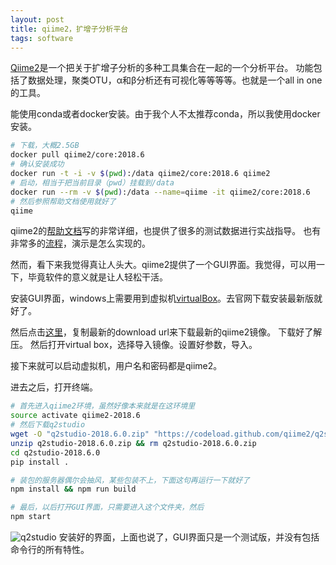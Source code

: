 ```yaml
---
layout: post
title: qiime2，扩增子分析平台
tags: software
---
```


[Qiime2](https://qiime2.org/)是一个把关于扩增子分析的多种工具集合在一起的一个分析平台。
功能包括了数据处理，聚类OTU，α和β分析还有可视化等等等等。也就是一个all in one的工具。

能使用conda或者docker安装。由于我个人不太推荐conda，所以我使用docker安装。
```bash
# 下载，大概2.5GB
docker pull qiime2/core:2018.6
# 确认安装成功
docker run -t -i -v $(pwd):/data qiime2/core:2018.6 qiime2
# 启动，相当于把当前目录（pwd）挂载到/data
docker run --rm -v $(pwd):/data --name=qiime -it qiime2/core:2018.6
# 然后参照帮助文档使用就好了
qiime
```
qiime2的[帮助文档](https://docs.qiime2.org/2018.6/)写的非常详细，也提供了很多的测试数据进行实战指导。
也有非常多的[流程](https://docs.qiime2.org/2018.6/tutorials/overview/)，演示是怎么实现的。

然而，看下来我觉得真让人头大。qiime2提供了一个GUI界面。我觉得，可以用一下，毕竟软件的意义就是让人轻松干活。

安装GUI界面，windows上需要用到虚拟机[virtualBox](https://www.virtualbox.org/)。去官网下载安装最新版就好了。

然后点击[这里](https://s3-us-west-2.amazonaws.com/qiime2-data/distro/core/virtualbox-images.txt)，复制最新的download url来下载最新的qiime2镜像。
下载好了解压。
然后打开virtual box，选择导入镜像。设置好参数，导入。

接下来就可以启动虚拟机，用户名和密码都是qiime2。

进去之后，打开终端。
```bash
# 首先进入qiime2环境，虽然好像本来就是在这环境里
source activate qiime2-2018.6
# 然后下载q2studio
wget -O "q2studio-2018.6.0.zip" "https://codeload.github.com/qiime2/q2studio/zip/2018.6.0"
unzip q2studio-2018.6.0.zip && rm q2studio-2018.6.0.zip
cd q2studio-2018.6.0
pip install .

# 装包的服务器偶尔会抽风，某些包装不上，下面这句再运行一下就好了
npm install && npm run build

# 最后，以后打开GUI界面，只需要进入这个文件夹，然后
npm start
```
![q2studio](https://raw.githubusercontent.com/pzweuj/pzweuj.github.io/master/downloads/images/q2studio.PNG)
安装好的界面，上面也说了，GUI界面只是一个测试版，并没有包括命令行的所有特性。


[-_-]:下大雨我很想出门
